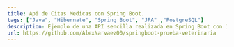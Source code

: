 ```yaml
---
title: Api de Citas Medicas con Spring Boot.
tags: ["Java", "Hibernate", "Spring Boot", "JPA" ,"PostgreSQL"]
description: Ejemplo de una API sencilla realizada en Spring Boot con Java 20, además de eso se implemanta un Arquitectura limpia, para la creación de citas medicas para una veterinaria.  
url: https://github.com/AlexNarvaez00/springboot-prueba-veterinaria
---
```


